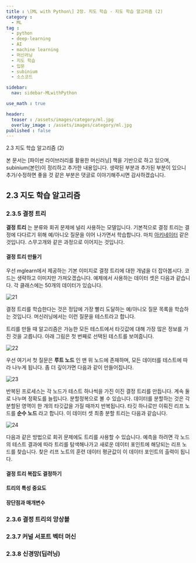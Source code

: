 ```yaml
---
title : \[ML with Python\] 2장. 지도 학습 - 지도 학습 알고리즘 (2)
category :
  - ML
tag :
  - python
  - deep-learning
  - AI
  - machine learning
  - 머신러닝
  - 지도 학습
  - 입문
  - subinium
  - 소스코드

sidebar:
  nav: sidebar-MLwithPython

use_math : true

header:
  teaser : /assets/images/category/ml.jpg
  overlay_image : /assets/images/category/ml.jpg
published : false
---
```


2.3 지도 학습 알고리즘 (2)

본 문서는 [파이썬 라이브러리를 활용한 머신러닝] 책을 기반으로 하고 있으며, subinium(본인)이 정리하고 추가한 내용입니다. 생략된 부분과 추가된 부분이 있으니 추가/수정하면 좋을 것 같은 부분은 댓글로 이야기해주시면 감사하겠습니다.

## 2.3 지도 학습 알고리즘

### 2.3.5 결정 트리

**결정 트리** 는 분류와 회귀 문제에 널리 사용하는 모델입니다. 기본적으로 결정 트리는 결정에 다다르기 위해 예/아니오 질문을 이어 나가면서 학습합니다. 마치 [아키네이터](https://en.akinator.com/) 같은 것입니다. 스무고개와 같은 과정으로 이어지는 것입니다.

#### 결정 트리 만들기

우선 mglearn에서 제공하는 기본 이미지로 결정 트리에 대한 개념을 더 잡아봅시다. 코드는 생략하고 이미지만 가져오겠습니다.
예제에서 사용하는 데이터 셋은 다음과 같습니다. 각 클래스에는 50개의 데이터가 있습니다.

![21](https://i.imgur.com/lFv6tQz.png)

결정 트리를 학습한다는 것은 정답에 가장 빨리 도달하는 예/아니오 질문 목록을 학습하는 것입니다. 머신러닝에서는 이런 질문을 테스트라고 합니다.

트리를 만들 때 알고리즘은 가능한 모든 테스트에서 타깃값에 대해 가장 많은 정보를 가진 것을 고릅니다. 아래 그림은 첫 번째로 선택된 테스트를 보여줍니다.

![22](https://i.imgur.com/k0Lb6mY.png)

우선 여기서 첫 질문은 **루트 노드** 인 맨 위 노드에 존재하며, 모든 데이터를 테스트에 따라 나누게 됩니다.
좀 더 깊이가면 다음과 같이 만들어집니다.

![23](https://i.imgur.com/K2s6syQ.png)

반복된 프로세스는 각 노드가 테스트 하나씩을 가진 이진 결정 트리를 만듭니다. 계속 둘로 나누며 정확도를 늘립니다. 분할정복으로 볼 수 있습니다.  데이터를 분할하는 것은 각 분할된 영역이 한 개의 타깃값을 가질 때까지 반복됩니다. 타깃 하나로만 이뤄진 리프 노드를 **순수 노드** 라고 합니다. 이 데이터 셋 최종 분할 트리는 다음과 같습니다.

![24](https://i.imgur.com/BO9UNO0.png)

다음과 같은 방법으로 회귀 문제에도 트리를 사용할 수 있습니다. 예측을 하려면 각 노드의 테스트 결과에 따라 트리를 탐색해나가고 새로운 데이터 포인트에 해당되는 리프 노드를 찾습니다. 찾은 리프 노트의 훈련 데이터 평균값이 이 데이터 포인트의 출력이 됩니다.

#### 결정 트리 복잡도 결정하기

#### 트리의 특성 중요도

#### 장단점과 매개변수

### 2.3.6 결정 트리의 앙상블

### 2.3.7 커널 서포트 벡터 머신

### 2.3.8 신경망(딥러닝)
